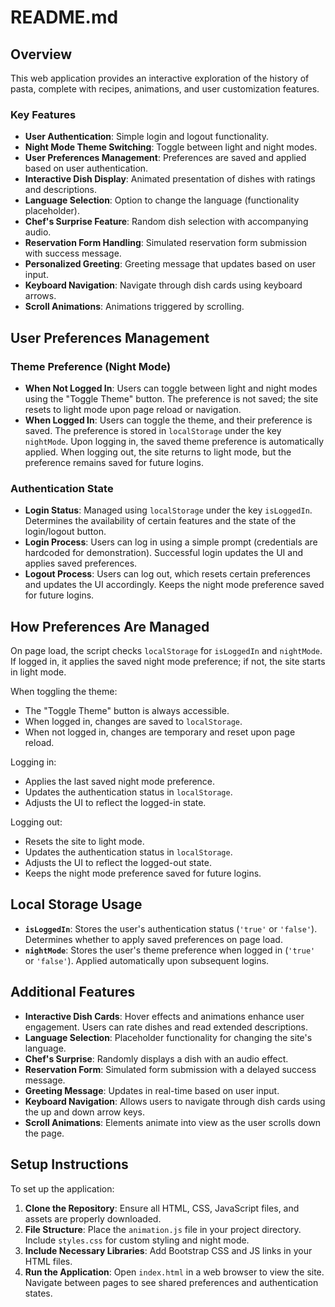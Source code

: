 # README.md

## Overview

This web application provides an interactive exploration of the history of pasta, complete with recipes, animations, and user customization features.

### Key Features

- **User Authentication**: Simple login and logout functionality.
- **Night Mode Theme Switching**: Toggle between light and night modes.
- **User Preferences Management**: Preferences are saved and applied based on user authentication.
- **Interactive Dish Display**: Animated presentation of dishes with ratings and descriptions.
- **Language Selection**: Option to change the language (functionality placeholder).
- **Chef's Surprise Feature**: Random dish selection with accompanying audio.
- **Reservation Form Handling**: Simulated reservation form submission with success message.
- **Personalized Greeting**: Greeting message that updates based on user input.
- **Keyboard Navigation**: Navigate through dish cards using keyboard arrows.
- **Scroll Animations**: Animations triggered by scrolling.

## User Preferences Management

### Theme Preference (Night Mode)

- **When Not Logged In**: Users can toggle between light and night modes using the "Toggle Theme" button. The preference is not saved; the site resets to light mode upon page reload or navigation.
- **When Logged In**: Users can toggle the theme, and their preference is saved. The preference is stored in `localStorage` under the key `nightMode`. Upon logging in, the saved theme preference is automatically applied. When logging out, the site returns to light mode, but the preference remains saved for future logins.

### Authentication State

- **Login Status**: Managed using `localStorage` under the key `isLoggedIn`. Determines the availability of certain features and the state of the login/logout button.
- **Login Process**: Users can log in using a simple prompt (credentials are hardcoded for demonstration). Successful login updates the UI and applies saved preferences.
- **Logout Process**: Users can log out, which resets certain preferences and updates the UI accordingly. Keeps the night mode preference saved for future logins.

## How Preferences Are Managed

On page load, the script checks `localStorage` for `isLoggedIn` and `nightMode`. If logged in, it applies the saved night mode preference; if not, the site starts in light mode.

When toggling the theme:

- The "Toggle Theme" button is always accessible.
- When logged in, changes are saved to `localStorage`.
- When not logged in, changes are temporary and reset upon page reload.

Logging in:

- Applies the last saved night mode preference.
- Updates the authentication status in `localStorage`.
- Adjusts the UI to reflect the logged-in state.

Logging out:

- Resets the site to light mode.
- Updates the authentication status in `localStorage`.
- Adjusts the UI to reflect the logged-out state.
- Keeps the night mode preference saved for future logins.

## Local Storage Usage

- **`isLoggedIn`**: Stores the user's authentication status (`'true'` or `'false'`). Determines whether to apply saved preferences on page load.
- **`nightMode`**: Stores the user's theme preference when logged in (`'true'` or `'false'`). Applied automatically upon subsequent logins.

## Additional Features

- **Interactive Dish Cards**: Hover effects and animations enhance user engagement. Users can rate dishes and read extended descriptions.
- **Language Selection**: Placeholder functionality for changing the site's language.
- **Chef's Surprise**: Randomly displays a dish with an audio effect.
- **Reservation Form**: Simulated form submission with a delayed success message.
- **Greeting Message**: Updates in real-time based on user input.
- **Keyboard Navigation**: Allows users to navigate through dish cards using the up and down arrow keys.
- **Scroll Animations**: Elements animate into view as the user scrolls down the page.

## Setup Instructions

To set up the application:

1. **Clone the Repository**: Ensure all HTML, CSS, JavaScript files, and assets are properly downloaded.
2. **File Structure**: Place the `animation.js` file in your project directory. Include `styles.css` for custom styling and night mode.
3. **Include Necessary Libraries**: Add Bootstrap CSS and JS links in your HTML files.
4. **Run the Application**: Open `index.html` in a web browser to view the site. Navigate between pages to see shared preferences and authentication states.